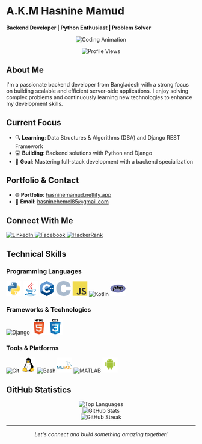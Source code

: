 # A.K.M Hasnine Mamud

**Backend Developer | Python Enthusiast | Problem Solver**

<div align="center">
  <img src="[https://camo.githubusercontent.com/5ddf73ad3a205111cf8c686f687fc216c2946a75005718c8da5b837ad9de78c9/68747470733a2f2f7468756d62732e6766796361742e636f6d2f4576696c4e657874446576696c666973682d736d616c6c2e676966](https://camo.githubusercontent.com/5ddf73ad3a205111cf8c686f687fc216c2946a75005718c8da5b837ad9de78c9/68747470733a2f2f7468756d62732e6766796361742e636f6d2f4576696c4e657874446576696c666973682d736d616c6c2e676966")" alt="Coding Animation" width="400"/>
</div>

<p align="center">
  <img src="https://komarev.com/ghpvc/?username=hasninemamud&label=Profile%20views&color=0e75b6&style=flat" alt="Profile Views" />
</p>

## About Me

I'm a passionate backend developer from Bangladesh with a strong focus on building scalable and efficient server-side applications. I enjoy solving complex problems and continuously learning new technologies to enhance my development skills.

## Current Focus

- 🔍 **Learning**: Data Structures & Algorithms (DSA) and Django REST Framework
- 💻 **Building**: Backend solutions with Python and Django
- 🎯 **Goal**: Mastering full-stack development with a backend specialization

## Portfolio & Contact

- 🌐 **Portfolio**: [hasninemamud.netlify.app](https://hasninemamud.netlify.app/)
- 📧 **Email**: hasninehemel85@gmail.com

## Connect With Me

<p align="left">
  <a href="https://linkedin.com/in/a.k.m hasnine mamud" target="_blank">
    <img src="https://raw.githubusercontent.com/rahuldkjain/github-profile-readme-generator/master/src/images/icons/Social/linked-in-alt.svg" alt="LinkedIn" height="30" width="40" />
  </a>
  <a href="https://fb.com/hasnine mahmud hemel" target="_blank">
    <img src="https://raw.githubusercontent.com/rahuldkjain/github-profile-readme-generator/master/src/images/icons/Social/facebook.svg" alt="Facebook" height="30" width="40" />
  </a>
  <a href="https://www.hackerrank.com/a.k.m hasnine mamud" target="_blank">
    <img src="https://raw.githubusercontent.com/rahuldkjain/github-profile-readme-generator/master/src/images/icons/Social/hackerrank.svg" alt="HackerRank" height="30" width="40" />
  </a>
</p>

## Technical Skills

### Programming Languages
<p align="left">
  <img src="https://raw.githubusercontent.com/devicons/devicon/master/icons/python/python-original.svg" alt="Python" width="40" height="40"/>
  <img src="https://raw.githubusercontent.com/devicons/devicon/master/icons/java/java-original.svg" alt="Java" width="40" height="40"/>
  <img src="https://raw.githubusercontent.com/devicons/devicon/master/icons/cplusplus/cplusplus-original.svg" alt="C++" width="40" height="40"/>
  <img src="https://raw.githubusercontent.com/devicons/devicon/master/icons/c/c-original.svg" alt="C" width="40" height="40"/>
  <img src="https://raw.githubusercontent.com/devicons/devicon/master/icons/javascript/javascript-original.svg" alt="JavaScript" width="40" height="40"/>
  <img src="https://www.vectorlogo.zone/logos/kotlinlang/kotlinlang-icon.svg" alt="Kotlin" width="40" height="40"/>
  <img src="https://raw.githubusercontent.com/devicons/devicon/master/icons/php/php-original.svg" alt="PHP" width="40" height="40"/>
</p>

### Frameworks & Technologies
<p align="left">
  <img src="https://cdn.worldvectorlogo.com/logos/django.svg" alt="Django" width="40" height="40"/>
  <img src="https://raw.githubusercontent.com/devicons/devicon/master/icons/html5/html5-original-wordmark.svg" alt="HTML5" width="40" height="40"/>
  <img src="https://raw.githubusercontent.com/devicons/devicon/master/icons/css3/css3-original-wordmark.svg" alt="CSS3" width="40" height="40"/>
</p>

### Tools & Platforms
<p align="left">
  <img src="https://www.vectorlogo.zone/logos/git-scm/git-scm-icon.svg" alt="Git" width="40" height="40"/>
  <img src="https://raw.githubusercontent.com/devicons/devicon/master/icons/linux/linux-original.svg" alt="Linux" width="40" height="40"/>
  <img src="https://www.vectorlogo.zone/logos/gnu_bash/gnu_bash-icon.svg" alt="Bash" width="40" height="40"/>
  <img src="https://raw.githubusercontent.com/devicons/devicon/master/icons/mysql/mysql-original-wordmark.svg" alt="MySQL" width="40" height="40"/>
  <img src="https://upload.wikimedia.org/wikipedia/commons/2/21/Matlab_Logo.png" alt="MATLAB" width="40" height="40"/>
  <img src="https://raw.githubusercontent.com/devicons/devicon/master/icons/android/android-original-wordmark.svg" alt="Android" width="40" height="40"/>
</p>

## GitHub Statistics

<div align="center">
  <img src="https://github-readme-stats.vercel.app/api/top-langs?username=hasninemamud&show_icons=true&locale=en&layout=compact&theme=default" alt="Top Languages" />
</div>

<div align="center">
  <img src="https://github-readme-stats.vercel.app/api?username=hasninemamud&show_icons=true&locale=en&theme=default" alt="GitHub Stats" />
</div>

<div align="center">
  <img src="https://github-readme-streak-stats.herokuapp.com/?user=hasninemamud&theme=default" alt="GitHub Streak" />
</div>

---

<p align="center">
  <i>Let's connect and build something amazing together!</i>
</p>
